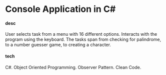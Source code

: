 # Console Application in C#

#### desc

User selects task from a menu with 16 different options. Interacts with the program using the keyboard. The tasks span from checking for palindrome, to a number guesser game, to creating a character.

#### tech
C#. Object Oriented Programming. Observer Pattern. Clean Code. 